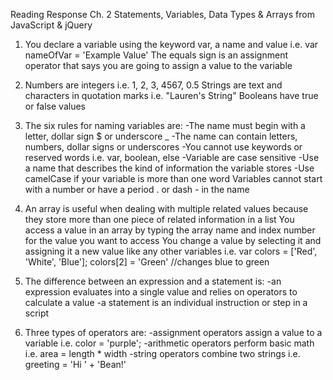 Reading Response Ch. 2 Statements, Variables, Data Types & Arrays from JavaScript & jQuery

1. You declare a variable using the keyword var, a name and value
i.e. var nameOfVar = 'Example Value'
The equals sign is an assignment operator that says you are going to assign a value to the variable

2. Numbers are integers i.e. 1, 2, 3, 4567, 0.5
Strings are text and characters in quotation marks i.e. "Lauren's String"
Booleans have true or false values

3. The six rules for naming variables are:
-The name must begin with a letter, dollar sign $ or underscore _
-The name can contain letters, numbers, dollar signs or underscores
-You cannot use keywords or reserved words i.e. var, boolean, else
-Variable are case sensitive
-Use a name that describes the kind of information the variable stores
-Use camelCase if your variable is more than one word
Variables cannot start with a number or have a period . or dash - in the name

4. An array is useful when dealing with multiple related values because
they store more than one piece of related information in a list
You access a value in an array by typing the array name and index number for the value you want to access
You change a value by selecting it and assigning it a new value like any other variables
i.e. var colors = ['Red', 'White', 'Blue'];
colors[2] = 'Green' //changes blue to green

5. The difference between an expression and a statement is:
-an expression evaluates into a single value and relies on operators to calculate a value
-a statement is an individual instruction or step in a script


6. Three types of operators are:
-assignment operators assign a value to a variable i.e. color = 'purple';
-arithmetic operators perform basic math i.e. area = length * width
-string operators combine two strings i.e. greeting = 'Hi ' + 'Bean!'
